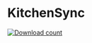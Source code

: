 # KitchenSync
[![Download count](https://img.shields.io/endpoint?url=https://vz32sgcoal.execute-api.us-east-1.amazonaws.com/KitchenSync)](https://github.com/MidoriKami/KitchenSync)
